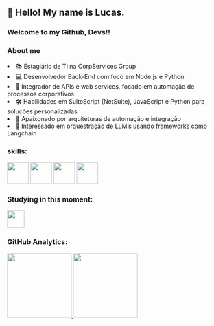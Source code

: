 ## 👋 Hello! My name is Lucas.
### Welcome to my Github, Devs!!

### About me

 <li> 📚 Estagiário de TI na CorpServices Group
<li> 💻 Desenvolvedor Back-End com foco em Node.js e Python
<li> 🔄 Integrador de APIs e web services, focado em automação de processos corporativos
<li> 🛠️ Habilidades em SuiteScript (NetSuite), JavaScript e Python para soluções personalizadas
<li> 🚀 Apaixonado por arquiteturas de automação e integração
<li> 🤖 Interessado em orquestração de LLM’s usando frameworks como Langchain


 ### skills:

<img src="https://cdn.jsdelivr.net/gh/devicons/devicon@latest/icons/nodejs/nodejs-original-wordmark.svg" width="50" height="50"/>
<img src="https://cdn.jsdelivr.net/gh/devicons/devicon/icons/mongodb/mongodb-original-wordmark.svg" width="50" height="50" />
<img src="https://cdn.jsdelivr.net/gh/devicons/devicon@latest/icons/mysql/mysql-original-wordmark.svg" width="50" height="50"/>
<img src="https://cdn.jsdelivr.net/gh/devicons/devicon@latest/icons/python/python-original.svg" width="50" height="50"/>



### Studying in this moment:
<img src="https://cdn.jsdelivr.net/gh/devicons/devicon@latest/icons/java/java-original-wordmark.svg" width="40" height="40" />






### GitHub Analytics:

<div>
<a href="https://github.com/lukas22d">
<img height="150em" src="https://github-readme-stats.vercel.app/api/top-langs/?username=lukas22d&layout=compact&langs_count=7&theme=dracula"/>
<img height="150em" src="https://github-readme-stats.vercel.app/api?username=lukas22d&show_icons=true&theme=dracula&include_all_commits=true&count_private=true"/>
</div>
